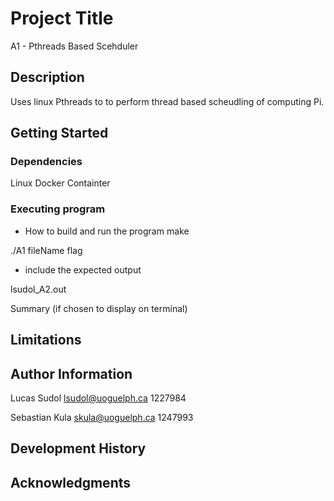 # Project Title

A1 - Pthreads Based Scehduler

## Description
Uses linux Pthreads to to perform thread based scheudling of computing Pi.

## Getting Started

### Dependencies

Linux Docker Containter

### Executing program

* How to build and run the program
make

./A1 fileName flag

* include the expected output

lsudol_A2.out

Summary (if chosen to display on terminal)

## Limitations

## Author Information

Lucas Sudol
lsudol@uoguelph.ca
1227984

Sebastian Kula
skula@uoguelph.ca
1247993

## Development History

## Acknowledgments


